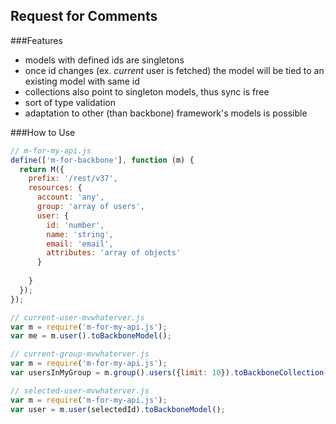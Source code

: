 Request for Comments
----

###Features

- models with defined ids are singletons
- once id changes (ex. *current* user is fetched) the model will be tied to an existing model with same id
- collections also point to singleton models, thus sync is free
- sort of type validation
- adaptation to other (than backbone) framework's models is possible

###How to Use

```javascript 
// m-for-my-api.js
define(['m-for-backbone'], function (m) {
  return M({
    prefix: '/rest/v37',
    resources: {
      account: 'any',
      group: 'array of users',
      user: {
        id: 'number',
        name: 'string',
        email: 'email',
        attributes: 'array of objects'
      }
      
    }
  });
});

```
```javascript
// current-user-mvwhaterver.js
var m = require('m-for-my-api.js');
var me = m.user().toBackboneModel();
```
```javascript
// current-group-mvwhaterver.js
var m = require('m-for-my-api.js');
var usersInMyGroup = m.group().users({limit: 10}).toBackboneCollection();
```
```javascript
// selected-user-mvwhaterver.js
var m = require('m-for-my-api.js');
var user = m.user(selectedId).toBackboneModel();
```
